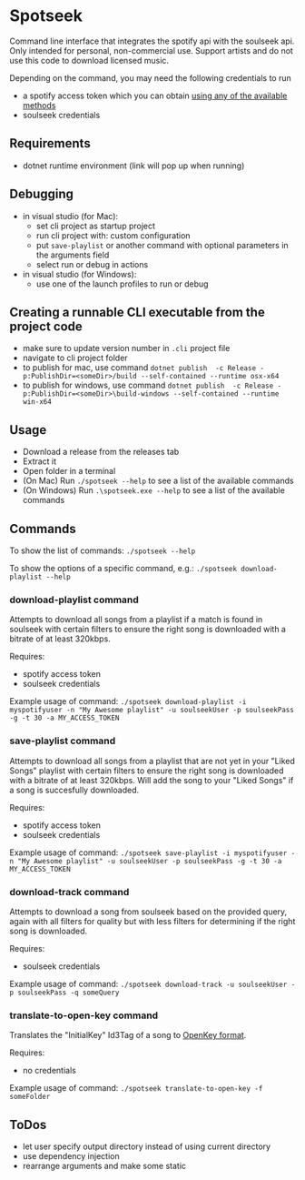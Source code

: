 # Spotseek
Command line interface that integrates the spotify api with the soulseek api. Only intended for personal, non-commercial use. Support artists and do not use this code to download licensed music.

Depending on the command, you may need the following credentials to run
- a spotify access token which you can obtain [using any of the available methods](https://developer.spotify.com/documentation/web-api/tutorials/getting-started#request-an-access-token)
- soulseek credentials

## Requirements
- dotnet runtime environment (link will pop up when running)

## Debugging
- in visual studio (for Mac):
    - set cli project as startup project
    - run cli project with: custom configuration
    - put `save-playlist` or another command with optional parameters in the arguments field
    - select run or debug in actions
- in visual studio (for Windows):
    - use one of the launch profiles to run or debug

## Creating a runnable CLI executable from the project code
- make sure to update version number in `.cli` project file
- navigate to cli project folder
- to publish for mac, use command `dotnet publish  -c Release -p:PublishDir=<someDir>/build --self-contained --runtime osx-x64`
- to publish for windows, use command `dotnet publish  -c Release -p:PublishDir=<someDir>\build-windows --self-contained --runtime win-x64`

## Usage
- Download a release from the releases tab
- Extract it
- Open folder in a terminal
- (On Mac) Run `./spotseek --help` to see a list of the available commands
- (On Windows) Run `.\spotseek.exe --help` to see a list of the available commands

## Commands
To show the list of commands:
`./spotseek --help`

To show the options of a specific command, e.g.:
`./spotseek download-playlist --help`

### download-playlist command
Attempts to download all songs from a playlist if a match is found in soulseek with certain filters to ensure the right song is downloaded with a bitrate of at least 320kbps.

Requires:
- spotify access token
- soulseek credentials

Example usage of command:
`./spotseek download-playlist -i myspotifyuser -n "My Awesome playlist" -u soulseekUser -p soulseekPass -g -t 30 -a MY_ACCESS_TOKEN`

### save-playlist command
Attempts to download all songs from a playlist that are not yet in your "Liked Songs" playlist with certain filters to ensure the right song is downloaded with a bitrate of at least 320kbps. Will add the song to your "Liked Songs" if a song is succesfully downloaded.

Requires:
- spotify access token
- soulseek credentials

Example usage of command:
`./spotseek save-playlist -i myspotifyuser -n "My Awesome playlist" -u soulseekUser -p soulseekPass -g -t 30 -a MY_ACCESS_TOKEN`

### download-track command
Attempts to download a song from soulseek based on the provided query, again with all filters for quality but with less filters for determining if the right song is downloaded.

Requires:
- soulseek credentials

Example usage of command:
`./spotseek download-track -u soulseekUser -p soulseekPass -q someQuery`


### translate-to-open-key command
Translates the "InitialKey" Id3Tag of a song to [OpenKey format](https://blog.faderpro.com/music-theory/camelot-wheel-dj-harmonic-mixing/).

Requires:
- no credentials

Example usage of command:
`./spotseek translate-to-open-key -f someFolder`

## ToDos
- let user specify output directory instead of using current directory
- use dependency injection
- rearrange arguments and make some static
